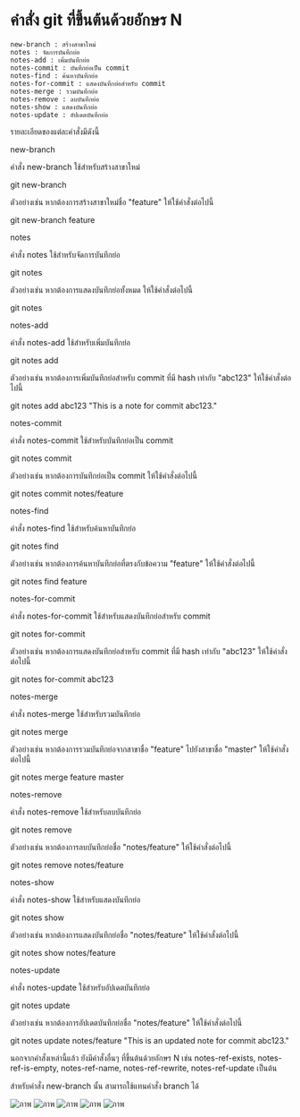 # คำสั่ง git ที่ขึ้นต้นด้วยอักษร N

    new-branch : สร้างสาขาใหม่
    notes : จัดการบันทึกย่อ
    notes-add : เพิ่มบันทึกย่อ
    notes-commit : บันทึกย่อเป็น commit
    notes-find : ค้นหาบันทึกย่อ
    notes-for-commit : แสดงบันทึกย่อสำหรับ commit
    notes-merge : รวมบันทึกย่อ
    notes-remove : ลบบันทึกย่อ
    notes-show : แสดงบันทึกย่อ
    notes-update : อัปเดตบันทึกย่อ

รายละเอียดของแต่ละคำสั่งมีดังนี้

new-branch

คำสั่ง new-branch ใช้สำหรับสร้างสาขาใหม่

git new-branch <branch-name>

ตัวอย่างเช่น หากต้องการสร้างสาขาใหม่ชื่อ "feature" ให้ใช้คำสั่งต่อไปนี้

git new-branch feature

notes

คำสั่ง notes ใช้สำหรับจัดการบันทึกย่อ

git notes <command>

ตัวอย่างเช่น หากต้องการแสดงบันทึกย่อทั้งหมด ให้ใช้คำสั่งต่อไปนี้

git notes

notes-add

คำสั่ง notes-add ใช้สำหรับเพิ่มบันทึกย่อ

git notes add <commit-hash> <message>

ตัวอย่างเช่น หากต้องการเพิ่มบันทึกย่อสำหรับ commit ที่มี hash เท่ากับ "abc123" ให้ใช้คำสั่งต่อไปนี้

git notes add abc123 "This is a note for commit abc123."

notes-commit

คำสั่ง notes-commit ใช้สำหรับบันทึกย่อเป็น commit

git notes commit <notes-ref>

ตัวอย่างเช่น หากต้องการบันทึกย่อเป็น commit ให้ใช้คำสั่งต่อไปนี้

git notes commit notes/feature

notes-find

คำสั่ง notes-find ใช้สำหรับค้นหาบันทึกย่อ

git notes find <pattern>

ตัวอย่างเช่น หากต้องการค้นหาบันทึกย่อที่ตรงกับข้อความ "feature" ให้ใช้คำสั่งต่อไปนี้

git notes find feature

notes-for-commit

คำสั่ง notes-for-commit ใช้สำหรับแสดงบันทึกย่อสำหรับ commit

git notes for-commit <commit-hash>

ตัวอย่างเช่น หากต้องการแสดงบันทึกย่อสำหรับ commit ที่มี hash เท่ากับ "abc123" ให้ใช้คำสั่งต่อไปนี้

git notes for-commit abc123

notes-merge

คำสั่ง notes-merge ใช้สำหรับรวมบันทึกย่อ

git notes merge <source-ref> <target-ref>

ตัวอย่างเช่น หากต้องการรวมบันทึกย่อจากสาขาชื่อ "feature" ไปยังสาขาชื่อ "master" ให้ใช้คำสั่งต่อไปนี้

git notes merge feature master

notes-remove

คำสั่ง notes-remove ใช้สำหรับลบบันทึกย่อ

git notes remove <notes-ref>

ตัวอย่างเช่น หากต้องการลบบันทึกย่อชื่อ "notes/feature" ให้ใช้คำสั่งต่อไปนี้

git notes remove notes/feature

notes-show

คำสั่ง notes-show ใช้สำหรับแสดงบันทึกย่อ

git notes show <notes-ref>

ตัวอย่างเช่น หากต้องการแสดงบันทึกย่อชื่อ "notes/feature" ให้ใช้คำสั่งต่อไปนี้

git notes show notes/feature

notes-update

คำสั่ง notes-update ใช้สำหรับอัปเดตบันทึกย่อ

git notes update <notes-ref> <message>

ตัวอย่างเช่น หากต้องการอัปเดตบันทึกย่อชื่อ "notes/feature" ให้ใช้คำสั่งต่อไปนี้

git notes update notes/feature "This is an updated note for commit abc123."

นอกจากคำสั่งเหล่านี้แล้ว ยังมีคำสั่งอื่นๆ ที่ขึ้นต้นด้วยอักษร N เช่น notes-ref-exists, notes-ref-is-empty, notes-ref-name, notes-ref-rewrite, notes-ref-update เป็นต้น

สำหรับคำสั่ง new-branch นั้น สามารถใช้แทนคำสั่ง branch ได้

![ภาพ](https://github.com/AnchisaPhetnoi/Git_A-Z_Mission_65030289/assets/144197034/12f15c29-05b6-46b9-bf6a-261cbb6254d1)
![ภาพ](https://github.com/AnchisaPhetnoi/Git_A-Z_Mission_65030289/assets/144197034/fc592a0a-de5f-4d51-b076-5bb5b57ffbf1)
![ภาพ](https://github.com/AnchisaPhetnoi/Git_A-Z_Mission_65030289/assets/144197034/5e71d370-5b24-460e-b142-ebacc501b343)
![ภาพ](https://github.com/AnchisaPhetnoi/Git_A-Z_Mission_65030289/assets/144197034/a6115ab8-bb04-49fe-ba3e-c566937ecccd)
![ภาพ](https://github.com/AnchisaPhetnoi/Git_A-Z_Mission_65030289/assets/144197034/a29bd948-acbb-42f4-8d3c-cb80f006c1bf)
